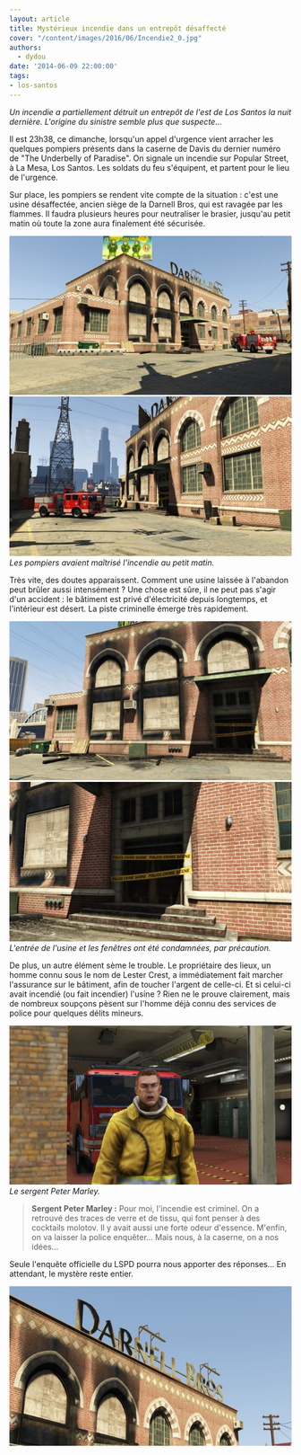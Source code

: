 ```yaml
---
layout: article
title: Mystérieux incendie dans un entrepôt désaffecté
cover: "/content/images/2016/06/Incendie2_0.jpg"
authors:
  - dydou
date: '2014-06-09 22:00:00'
tags:
- los-santos
---
```


_Un incendie a partiellement détruit un entrepôt de l'est de Los Santos la nuit dernière. L'origine du sinistre semble plus que suspecte..._

Il est 23h38, ce dimanche, lorsqu'un appel d'urgence vient arracher les quelques pompiers présents dans la caserne de Davis du dernier numéro de "The Underbelly of Paradise". On signale un incendie sur Popular Street, à La Mesa, Los Santos. Les soldats du feu s'équipent, et partent pour le lieu de l'urgence.

Sur place, les pompiers se rendent vite compte de la situation : c'est une usine désaffectée, ancien siège de la Darnell Bros, qui est ravagée par les flammes. Il faudra plusieurs heures pour neutraliser le brasier, jusqu'au petit matin où toute la zone aura finalement été sécurisée.

![](/content/images/2016/06/Incendie_0.jpg)
![Les pompiers avaient maîtrisé l'incendie au petit matin.](/content/images/2016/06/Incendie2_1.jpg)
_Les pompiers avaient maîtrisé l'incendie au petit matin._

Très vite, des doutes apparaissent. Comment une usine laissée à l'abandon peut brûler aussi intensément ? Une chose est sûre, il ne peut pas s'agir d'un accident : le bâtiment est privé d'électricité depuis longtemps, et l'intérieur est désert. La piste criminelle émerge très rapidement.

![](/content/images/2016/06/Incendie5_0.jpg)
![L'entrée de l'usine et les fenêtres ont été condamnées, par précaution.](/content/images/2016/06/Incendie6_0.jpg)
_L'entrée de l'usine et les fenêtres ont été condamnées, par précaution._

De plus, un autre élément sème le trouble. Le propriétaire des lieux, un homme connu sous le nom de Lester Crest, a immédiatement fait marcher l'assurance sur le bâtiment, afin de toucher l'argent de celle-ci. Et si celui-ci avait incendié (ou fait incendier) l'usine ? Rien ne le prouve clairement, mais de nombreux soupçons pèsent sur l'homme déjà connu des services de police pour quelques délits mineurs.

![Le sergent Peter Marley.](/content/images/2016/06/Incendie4_0.jpg)
_Le sergent Peter Marley._

> **Sergent Peter Marley :** Pour moi, l'incendie est criminel. On a retrouvé des traces de verre et de tissu, qui font penser à des cocktails molotov. Il y avait aussi une forte odeur d'essence. M'enfin, on va laisser la police enquêter... Mais nous, à la caserne, on a nos idées...

Seule l'enquête officielle du LSPD pourra nous apporter des réponses... En attendant, le mystère reste entier.

![](/content/images/2016/06/Incendie3_1.jpg)